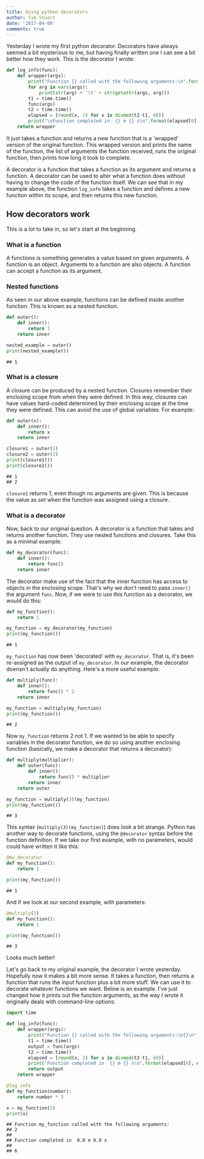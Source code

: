```yaml
---
title: Using python decorators
author: Tim Stuart
date: '2017-04-09'
comments: true
---
```


Yesterday I wrote my first python decorator. Decorators have always seemed a bit mysterious to me, but having finally written one I can see a bit better how they work. This is the decorator I wrote:

<!--break-->

```python
def log_info(func):
    def wrapper(args):
        print("Function {} called with the following arguments:\n".format(func.__name__))
        for arg in vars(args):
            print(str(arg) + '\t' + str(getattr(args, arg)))
        t1 = time.time()
        func(args)
        t2 = time.time()
        elapsed = [round(x, 2) for x in divmod(t2-t1, 60)]
        print("\nFunction completed in  {} m {} s\n".format(elapsed[0], elapsed[1]))
    return wrapper
```

It just takes a function and returns a new function that is a 'wrapped' version of the original function. This wrapped version and prints the name of the function, the list of arguments the function received, runs the original function, then prints how long it took to complete.

A decorator is a function that takes a function as its argument and returns a function. A decorator can be used to alter what a function does without having to change the code of the function itself. We can see that in my example above, the function `log_info` takes a function and defines a new function within its scope, and then returns this new function.

## How decorators work

This is a lot to take in, so let's start at the beginning.

### What is a function

A functions is something generates a value based on given arguments. A function is an object. Arguments to a function are also objects. A function can accept a function as its argument.

### Nested functions

As seen in our above example, functions can be defined inside another function. This is known as a nested function.


```python
def outer():
    def inner():
        return 1
    return inner

nested_example = outer()
print(nested_example())
```

```
## 1
```

### What is a closure

A closure can be produced by a nested function. Closures remember their enclosing scope from when they were defined. In this way, closures can have values hard-coded determined by their enclosing scope at the time they were defined. This can avoid the use of global variables. For example:


```python
def outer(x):
    def inner():
        return x
    return inner

closure1 = outer(1)
closure2 = outer(2)
print(closure1())
print(closure2())
```

```
## 1
## 2
```

`closure1` returns 1, even though no arguments are given. This is because the value as set when the function was assigned using a closure.

### What is a decorator

Now, back to our original question. A decorator is a function that takes and returns another function. They use nested functions and closures. Take this as a minimal example:


```python
def my_decorator(func):
    def inner():
        return func()
    return inner
```

The decorator make use of the fact that the inner function has access to objects in the enclosing scope. That's why we don't need to pass `inner()` the argument `func`. Now, if we were to use this function as a decorator, we would do this:


```python
def my_function():
    return 1

my_function = my_decorator(my_function)
print(my_function())
```

```
## 1
```

`my_function` has now been 'decorated' with `my_decorator`. That is, it's been re-assigned as the output of `my_decorator`. In our example, the decorator doensn't actually do anything. Here's a more useful example:


```python
def multiply(func):
    def inner():
        return func() * 2
    return inner

my_function = multiply(my_function)
print(my_function())
```

```
## 2
```

Now `my_function` returns 2 not 1. If we wanted to be able to specify variables in the decorator function, we do so using another enclosing function (basically, we make a decorator that returns a decorator):


```python
def multiply(multiplier):
    def outer(func):
        def inner():
            return func() * multiplier
        return inner
    return outer

my_function = multiply(3)(my_function)
print(my_function())
```

```
## 3
```

This syntax (`multiply(3)(my_function)`) does look a bit strange. Python has another way to decorate functions, using the `@decorator` syntax before the function definition. If we take our first example, with no parameters, would could have written it like this: 


```python
@my_decorator
def my_function():
    return 1

print(my_function())
```

```
## 1
```

And if we look at our second example, with parameters:


```python
@multiply(3)
def my_function():
    return 1

print(my_function())
```

```
## 3
```

Looks much better!

Let's go back to my original example, the decorator I wrote yesterday. Hopefully now it makes a bit more sense. It takes a function, then returns a function that runs the input function plus a bit more stuff. We can use it to decorate whatever functions we want. Below is an example. I've just changed how it prints out the function arguments, as the way I wrote it originally deals with command-line options:


```python
import time

def log_info(func):
    def wrapper(args):
        print("Function {} called with the following arguments:\n{}\n".format(func.__name__, args))
        t1 = time.time()
        output = func(args)
        t2 = time.time()
        elapsed = [round(x, 2) for x in divmod(t2-t1, 60)]
        print("Function completed in  {} m {} s\n".format(elapsed[0], elapsed[1]))
        return output
    return wrapper

@log_info
def my_function(number):
    return number * 3

x = my_function(2)
print(x)
```

```
## Function my_function called with the following arguments:
## 2
## 
## Function completed in  0.0 m 0.0 s
## 
## 6
```
